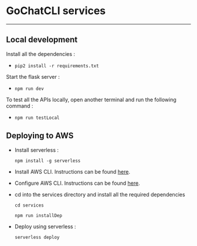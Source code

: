 GoChatCLI services
==================


----------

## Local development ##

Install all the dependencies :

 - `pip2 install -r requirements.txt`

Start the flask server :

 - `npm run dev`

To test all the APIs locally, open another terminal and run the following command :

 - `npm run testLocal`

Deploying to AWS
-------

- Install serverless :

    `npm install -g serverless`

- Install AWS CLI. Instructions can be found [here](http://docs.aws.amazon.com/cli/latest/userguide/installing.html).


- Configure AWS CLI. Instructions can be found [here](http://docs.aws.amazon.com/cli/latest/userguide/cli-chap-getting-started.html).

- cd into the services directory and install all the required dependencies

  `cd services`

	`npm run installDep`


- Deploy using serverless :

    `serverless deploy`
